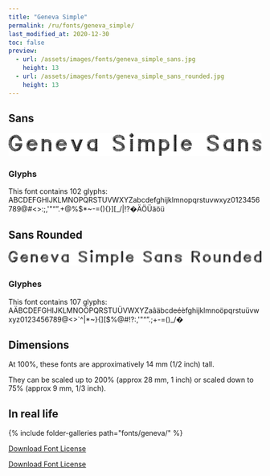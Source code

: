 ```yaml
---
title: "Geneva Simple"
permalink: /ru/fonts/geneva_simple/
last_modified_at: 2020-12-30
toc: false
preview:
  - url: /assets/images/fonts/geneva_simple_sans.jpg
    height: 13
  - url: /assets/images/fonts/geneva_simple_sans_rounded.jpg
    height: 13
---
```


## Sans

![Geneva Simple Sans](/assets/images/fonts/geneva_simple_sans.jpg)



### Glyphs

This font contains 102 glyphs:
ABCDEFGHIJKLMNOPQRSTUVWXYZabcdefghijklmnopqrstuvwxyz0123456789@#<>:;,'"“”.+@%$*~-=(){}][_/\|!?�ÄÖÜäöü

## Sans Rounded

![Geneva Simple Sans](/assets/images/fonts/geneva_simple_sans_rounded.jpg)


### Glyphes

This font contains 107 glyphs:
AÄBCDEFGHIJKLMNOÖPQRSTUÜVWXYZaâäbcdeéèfghijklmnoöpqrstuüvwxyz0123456789@<>`^|\*~}{][$%@#!?:,'"“”.;+-=()_/�


## Dimensions

At 100%, these fonts are approximatively  14 mm (1/2 inch) tall.

They can be scaled up to  200% (approx 28 mm, 1 inch) or scaled down to 75% (approx 9 mm, 1/3 inch).

## In real life

{% include folder-galleries path="fonts/geneva/" %}


[Download Font License](https://github.com/inkstitch/inkstitch/tree/main/fonts/geneva_simple/LICENSE)

[Download Font License](https://github.com/inkstitch/inkstitch/tree/main/fonts/geneva_rounded/LICENSE)
